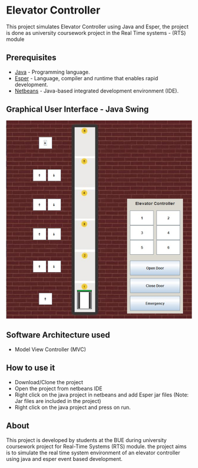 # Elevator Controller
This project simulates Elevator Controller using Java and Esper, the project is done as university coursework project in the Real Time systems - (RTS) module

## Prerequisites  
* [Java](https://www.oracle.com/java/) - Programming language.
* [Esper](http://www.espertech.com/esper/) - Language, compiler and runtime that enables rapid development. 
* [Netbeans](https://netbeans.org/) - Java-based integrated development environment (IDE).

## Graphical User Interface - Java Swing 
<img src="https://github.com/Mahmoud-Sami/Elevator/blob/master/RTS%20Diagrams/FinalGUI.jpg">

## Software Architecture used
* Model View Controller (MVC)

## How to use it
* Download/Clone the project 
* Open the project from netbeans IDE
* Right click on the java project in netbeans and add Esper jar files (Note: Jar files are included in the project)
* Right click on the java project and press on run.

## About 
This project is developed by students at the BUE during university coursework project for Real-Time Systems (RTS) module. the project aims is to simulate the real time system environment of an elevator controller using java and esper event based development.
